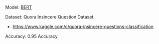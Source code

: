 Model: [BERT](https://tfhub.dev/tensorflow/bert_en_uncased_L-12_H-768_A-12/2)

Dataset: Quora Insincere Question Dataset
- https://www.kaggle.com/c/quora-insincere-questions-classification
  
Accuracy: 0.95 Accuracy
